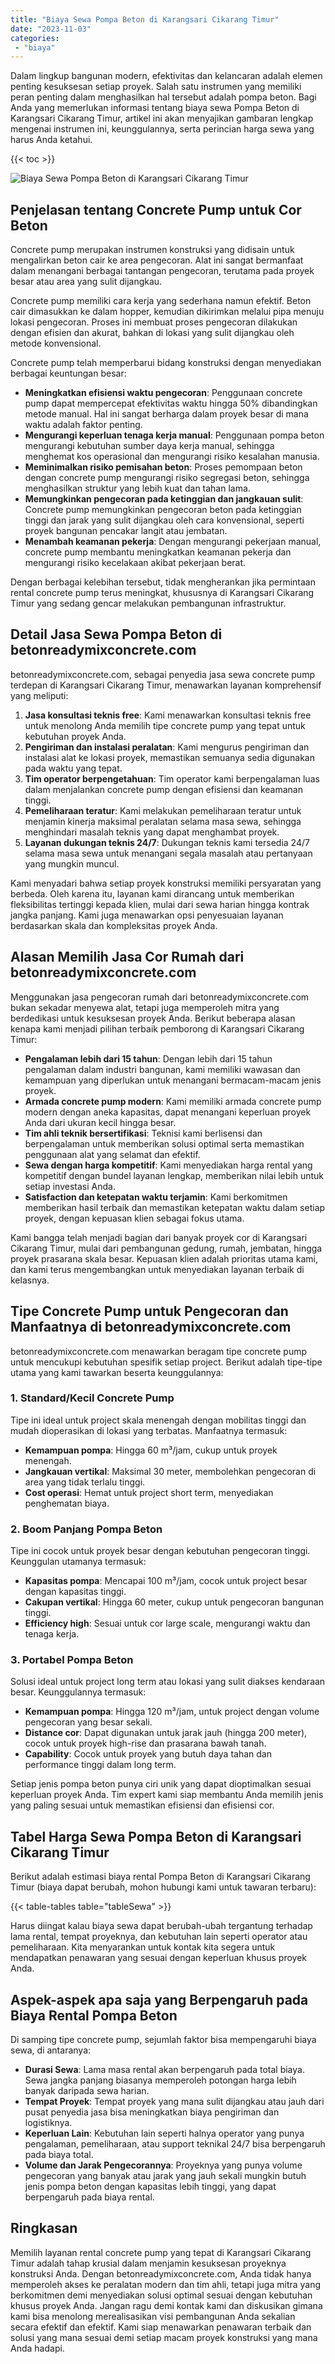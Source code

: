 ```yaml
---
title: "Biaya Sewa Pompa Beton di Karangsari Cikarang Timur"
date: "2023-11-03"
categories: 
 - "biaya"
---
```


Dalam lingkup bangunan modern, efektivitas dan kelancaran adalah elemen penting kesuksesan setiap proyek. Salah satu instrumen yang memiliki peran penting dalam menghasilkan hal tersebut adalah pompa beton. Bagi Anda yang memerlukan informasi tentang biaya sewa Pompa Beton di Karangsari Cikarang Timur, artikel ini akan menyajikan gambaran lengkap mengenai instrumen ini, keunggulannya, serta perincian harga sewa yang harus Anda ketahui.

{{< toc >}}

![Biaya Sewa Pompa Beton di Karangsari Cikarang Timur](https://betoncor8.github.io/pump/concrete-pump%20(4).png)

## Penjelasan tentang Concrete Pump untuk Cor Beton

Concrete pump merupakan instrumen konstruksi yang didisain untuk mengalirkan beton cair ke area pengecoran. Alat ini sangat bermanfaat dalam menangani berbagai tantangan pengecoran, terutama pada proyek besar atau area yang sulit dijangkau.

Concrete pump memiliki cara kerja yang sederhana namun efektif. Beton cair dimasukkan ke dalam hopper, kemudian dikirimkan melalui pipa menuju lokasi pengecoran. Proses ini membuat proses pengecoran dilakukan dengan efisien dan akurat, bahkan di lokasi yang sulit dijangkau oleh metode konvensional.

Concrete pump telah memperbarui bidang konstruksi dengan menyediakan berbagai keuntungan besar:

- **Meningkatkan efisiensi waktu pengecoran**: Penggunaan concrete pump dapat mempercepat efektivitas waktu hingga 50% dibandingkan metode manual. Hal ini sangat berharga dalam proyek besar di mana waktu adalah faktor penting.
- **Mengurangi keperluan tenaga kerja manual**: Penggunaan pompa beton mengurangi kebutuhan sumber daya kerja manual, sehingga menghemat kos operasional dan mengurangi risiko kesalahan manusia.
- **Meminimalkan risiko pemisahan beton**: Proses pemompaan beton dengan concrete pump mengurangi risiko segregasi beton, sehingga menghasilkan struktur yang lebih kuat dan tahan lama.
- **Memungkinkan pengecoran pada ketinggian dan jangkauan sulit**: Concrete pump memungkinkan pengecoran beton pada ketinggian tinggi dan jarak yang sulit dijangkau oleh cara konvensional, seperti proyek bangunan pencakar langit atau jembatan.
- **Menambah keamanan pekerja**: Dengan mengurangi pekerjaan manual, concrete pump membantu meningkatkan keamanan pekerja dan mengurangi risiko kecelakaan akibat pekerjaan berat.

Dengan berbagai kelebihan tersebut, tidak mengherankan jika permintaan rental concrete pump terus meningkat, khususnya di Karangsari Cikarang Timur yang sedang gencar melakukan pembangunan infrastruktur.

## Detail Jasa Sewa Pompa Beton di betonreadymixconcrete.com

betonreadymixconcrete.com, sebagai penyedia jasa sewa concrete pump terdepan di Karangsari Cikarang Timur, menawarkan layanan komprehensif yang meliputi:

1. **Jasa konsultasi teknis free**: Kami menawarkan konsultasi teknis free untuk menolong Anda memilih tipe concrete pump yang tepat untuk kebutuhan proyek Anda.
2. **Pengiriman dan instalasi peralatan**: Kami mengurus pengiriman dan instalasi alat ke lokasi proyek, memastikan semuanya sedia digunakan pada waktu yang tepat.
3. **Tim operator berpengetahuan**: Tim operator kami berpengalaman luas dalam menjalankan concrete pump dengan efisiensi dan keamanan tinggi.
4. **Pemeliharaan teratur**: Kami melakukan pemeliharaan teratur untuk menjamin kinerja maksimal peralatan selama masa sewa, sehingga menghindari masalah teknis yang dapat menghambat proyek.
5. **Layanan dukungan teknis 24/7**: Dukungan teknis kami tersedia 24/7 selama masa sewa untuk menangani segala masalah atau pertanyaan yang mungkin muncul.

Kami menyadari bahwa setiap proyek konstruksi memiliki persyaratan yang berbeda. Oleh karena itu, layanan kami dirancang untuk memberikan fleksibilitas tertinggi kepada klien, mulai dari sewa harian hingga kontrak jangka panjang. Kami juga menawarkan opsi penyesuaian layanan berdasarkan skala dan kompleksitas proyek Anda.

## Alasan Memilih Jasa Cor Rumah dari betonreadymixconcrete.com

Menggunakan jasa pengecoran rumah dari betonreadymixconcrete.com bukan sekadar menyewa alat, tetapi juga memperoleh mitra yang berdedikasi untuk kesuksesan proyek Anda. Berikut beberapa alasan kenapa kami menjadi pilihan terbaik pemborong di Karangsari Cikarang Timur:

- **Pengalaman lebih dari 15 tahun**: Dengan lebih dari 15 tahun pengalaman dalam industri bangunan, kami memiliki wawasan dan kemampuan yang diperlukan untuk menangani bermacam-macam jenis proyek.
- **Armada concrete pump modern**: Kami memiliki armada concrete pump modern dengan aneka kapasitas, dapat menangani keperluan proyek Anda dari ukuran kecil hingga besar.
- **Tim ahli teknik bersertifikasi**: Teknisi kami berlisensi dan berpengalaman untuk memberikan solusi optimal serta memastikan penggunaan alat yang selamat dan efektif.
- **Sewa dengan harga kompetitif**: Kami menyediakan harga rental yang kompetitif dengan bundel layanan lengkap, memberikan nilai lebih untuk setiap investasi Anda.
- **Satisfaction dan ketepatan waktu terjamin**: Kami berkomitmen memberikan hasil terbaik dan memastikan ketepatan waktu dalam setiap proyek, dengan kepuasan klien sebagai fokus utama.

Kami bangga telah menjadi bagian dari banyak proyek cor di Karangsari Cikarang Timur, mulai dari pembangunan gedung, rumah, jembatan, hingga proyek prasarana skala besar. Kepuasan klien adalah prioritas utama kami, dan kami terus mengembangkan untuk menyediakan layanan terbaik di kelasnya.

## Tipe Concrete Pump untuk Pengecoran dan Manfaatnya di betonreadymixconcrete.com

betonreadymixconcrete.com menawarkan beragam tipe concrete pump untuk mencukupi kebutuhan spesifik setiap project. Berikut adalah tipe-tipe utama yang kami tawarkan beserta keunggulannya:

### 1\. Standard/Kecil Concrete Pump

Tipe ini ideal untuk project skala menengah dengan mobilitas tinggi dan mudah dioperasikan di lokasi yang terbatas. Manfaatnya termasuk:

- **Kemampuan pompa**: Hingga 60 m³/jam, cukup untuk proyek menengah.
- **Jangkauan vertikal**: Maksimal 30 meter, membolehkan pengecoran di area yang tidak terlalu tinggi.
- **Cost operasi**: Hemat untuk project short term, menyediakan penghematan biaya.

### 2\. Boom Panjang Pompa Beton

Tipe ini cocok untuk proyek besar dengan kebutuhan pengecoran tinggi. Keunggulan utamanya termasuk:

- **Kapasitas pompa**: Mencapai 100 m³/jam, cocok untuk project besar dengan kapasitas tinggi.
- **Cakupan vertikal**: Hingga 60 meter, cukup untuk pengecoran bangunan tinggi.
- **Efficiency high**: Sesuai untuk cor large scale, mengurangi waktu dan tenaga kerja.

### 3\. Portabel Pompa Beton

Solusi ideal untuk project long term atau lokasi yang sulit diakses kendaraan besar. Keunggulannya termasuk:

- **Kemampuan pompa**: Hingga 120 m³/jam, untuk project dengan volume pengecoran yang besar sekali.
- **Distance cor**: Dapat digunakan untuk jarak jauh (hingga 200 meter), cocok untuk proyek high-rise dan prasarana bawah tanah.
- **Capability**: Cocok untuk proyek yang butuh daya tahan dan performance tinggi dalam long term.

Setiap jenis pompa beton punya ciri unik yang dapat dioptimalkan sesuai keperluan proyek Anda. Tim expert kami siap membantu Anda memilih jenis yang paling sesuai untuk memastikan efisiensi dan efisiensi cor.

## Tabel Harga Sewa Pompa Beton di Karangsari Cikarang Timur

Berikut adalah estimasi biaya rental Pompa Beton di Karangsari Cikarang Timur (biaya dapat berubah, mohon hubungi kami untuk tawaran terbaru):

{{< table-tables table="tableSewa" >}}

Harus diingat kalau biaya sewa dapat berubah-ubah tergantung terhadap lama rental, tempat proyeknya, dan kebutuhan lain seperti operator atau pemeliharaan. Kita menyarankan untuk kontak kita segera untuk mendapatkan penawaran yang sesuai dengan keperluan khusus proyek Anda.

## Aspek-aspek apa saja yang Berpengaruh pada Biaya Rental Pompa Beton

Di samping tipe concrete pump, sejumlah faktor bisa mempengaruhi biaya sewa, di antaranya:

- **Durasi Sewa**: Lama masa rental akan berpengaruh pada total biaya. Sewa jangka panjang biasanya memperoleh potongan harga lebih banyak daripada sewa harian.
- **Tempat Proyek**: Tempat proyek yang mana sulit dijangkau atau jauh dari pusat penyedia jasa bisa meningkatkan biaya pengiriman dan logistiknya.
- **Keperluan Lain**: Kebutuhan lain seperti halnya operator yang punya pengalaman, pemeliharaan, atau support teknikal 24/7 bisa berpengaruh pada biaya total.
- **Volume dan Jarak Pengecorannya**: Proyeknya yang punya volume pengecoran yang banyak atau jarak yang jauh sekali mungkin butuh jenis pompa beton dengan kapasitas lebih tinggi, yang dapat berpengaruh pada biaya rental.

## Ringkasan

Memilih layanan rental concrete pump yang tepat di Karangsari Cikarang Timur adalah tahap krusial dalam menjamin kesuksesan proyeknya konstruksi Anda. Dengan betonreadymixconcrete.com, Anda tidak hanya memperoleh akses ke peralatan modern dan tim ahli, tetapi juga mitra yang berkomitmen demi menyediakan solusi optimal sesuai dengan kebutuhan khusus proyek Anda. Jangan ragu demi kontak kami dan diskusikan gimana kami bisa menolong merealisasikan visi pembangunan Anda sekalian secara efektif dan efektif. Kami siap menawarkan penawaran terbaik dan solusi yang mana sesuai demi setiap macam proyek konstruksi yang mana Anda hadapi.
